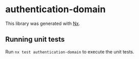 # authentication-domain

This library was generated with [Nx](https://nx.dev).

## Running unit tests

Run `nx test authentication-domain` to execute the unit tests.
